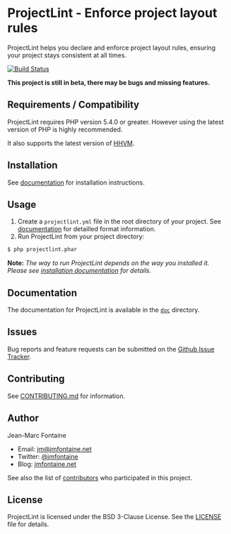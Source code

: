 ProjectLint - Enforce project layout rules
==========================================

ProjectLint helps you declare and enforce project layout rules, ensuring your project stays consistent at all times.

[![Build Status](https://api.travis-ci.org/jmfontaine/projectlint.svg?branch=master)](https://travis-ci.org/jmfontaine/projectlint)

**This project is still in beta, there may be bugs and missing features.**


Requirements / Compatibility
----------------------------

ProjectLint requires PHP version 5.4.0 or greater. However using the latest version of PHP is highly recommended.

It also supports the latest version of [HHVM](http://hhvm.com/).

Installation
------------

See [documentation](doc/Installation.md) for installation instructions.

Usage
-----

1. Create a `projectlint.yml` file in the root directory of your project. See [documentation](doc/Configuration.md) for detailled format information.
2. Run ProjectLint from your project directory:

~~~bash
$ php projectlint.phar
~~~
    
**Note:** *The way to run ProjectLint depends on the way you installed it. Please see [installation documentation](doc/Installation.md) for details.*

Documentation
-------------

The documentation for ProjectLint is available in the [`doc`](doc/Index.md) directory.

Issues
------

Bug reports and feature requests can be submitted on the [Github Issue Tracker](https://github.com/jmfontaine/projectlint/issues).

Contributing
------------

See [CONTRIBUTING.md](CONTRIBUTING.md) for information.

Author
------

Jean-Marc Fontaine

* Email: <jm@jmfontaine.net>
* Twitter: [@jmfontaine](http://twitter.com/jmfontaine)
* Blog: [jmfontaine.net](http://jmfontaine.net/)

See also the list of [contributors](https://github.com/jmfontaine/projectlint/contributors) who participated in this project.

License
-------

ProjectLint is licensed under the BSD 3-Clause License. See the [LICENSE](LICENSE) file for details.